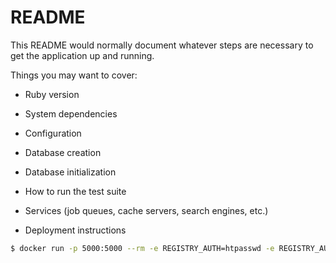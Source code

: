 # README

This README would normally document whatever steps are necessary to get the
application up and running.

Things you may want to cover:

* Ruby version

* System dependencies

* Configuration

* Database creation

* Database initialization

* How to run the test suite

* Services (job queues, cache servers, search engines, etc.)

* Deployment instructions

```sh
$ docker run -p 5000:5000 --rm -e REGISTRY_AUTH=htpasswd -e REGISTRY_AUTH_HTPASSWD_REALM=realm -e REGISTRY_AUTH_HTPASSWD_PATH=/auth/htpasswd -v "$(pwd)/auth:/auth" --name registry registry:2
```
